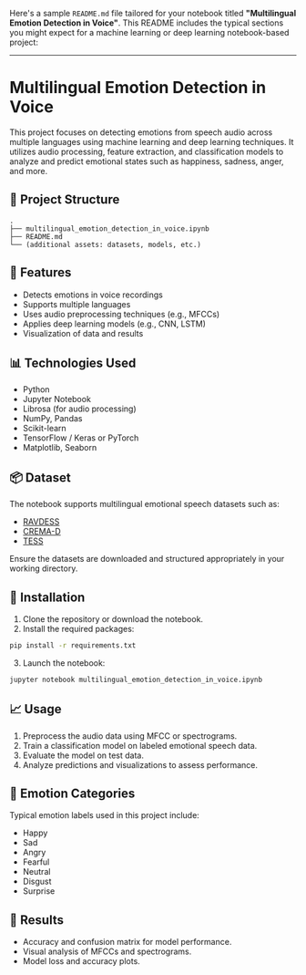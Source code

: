Here's a sample `README.md` file tailored for your notebook titled **"Multilingual Emotion Detection in Voice"**. This README includes the typical sections you might expect for a machine learning or deep learning notebook-based project:

---

# Multilingual Emotion Detection in Voice

This project focuses on detecting emotions from speech audio across multiple languages using machine learning and deep learning techniques. It utilizes audio processing, feature extraction, and classification models to analyze and predict emotional states such as happiness, sadness, anger, and more.

## 📁 Project Structure

```
.
├── multilingual_emotion_detection_in_voice.ipynb
├── README.md
└── (additional assets: datasets, models, etc.)
```

## 🚀 Features

* Detects emotions in voice recordings
* Supports multiple languages
* Uses audio preprocessing techniques (e.g., MFCCs)
* Applies deep learning models (e.g., CNN, LSTM)
* Visualization of data and results

## 📊 Technologies Used

* Python
* Jupyter Notebook
* Librosa (for audio processing)
* NumPy, Pandas
* Scikit-learn
* TensorFlow / Keras or PyTorch
* Matplotlib, Seaborn

## 📦 Dataset

The notebook supports multilingual emotional speech datasets such as:

* [RAVDESS](https://www.kaggle.com/datasets/uwrfkaggler/ravdess-emotional-speech-audio)
* [CREMA-D](https://www.kaggle.com/datasets/ejlok1/cremad)
* [TESS](https://www.kaggle.com/datasets/chekag/tess-speech-emotion-recognition)

Ensure the datasets are downloaded and structured appropriately in your working directory.

## 🔧 Installation

1. Clone the repository or download the notebook.
2. Install the required packages:

```bash
pip install -r requirements.txt
```

3. Launch the notebook:

```bash
jupyter notebook multilingual_emotion_detection_in_voice.ipynb
```

## 📈 Usage

1. Preprocess the audio data using MFCC or spectrograms.
2. Train a classification model on labeled emotional speech data.
3. Evaluate the model on test data.
4. Analyze predictions and visualizations to assess performance.

## 🎯 Emotion Categories

Typical emotion labels used in this project include:

* Happy
* Sad
* Angry
* Fearful
* Neutral
* Disgust
* Surprise

## 📝 Results

* Accuracy and confusion matrix for model performance.
* Visual analysis of MFCCs and spectrograms.
* Model loss and accuracy plots.


